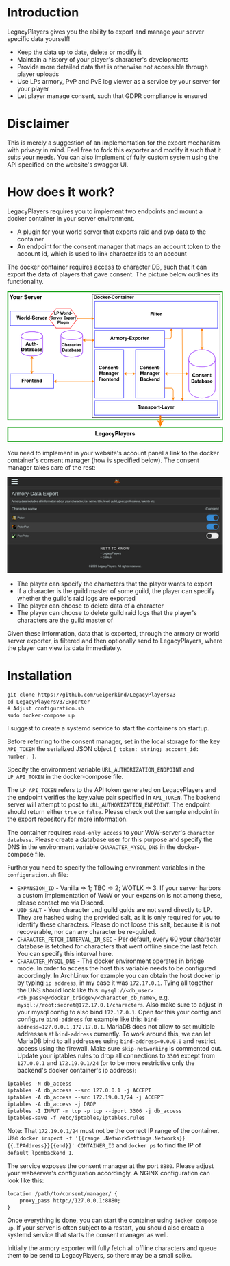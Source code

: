 # Introduction
LegacyPlayers gives you the ability to export and manage your server specific data yourself!
* Keep the data up to date, delete or modify it
* Maintain a history of your player's character's developments
* Provide more detailed data that is otherwise not accessible through player uploads
* Use LPs armory, PvP and PvE log viewer as a service by your server for your player
* Let player manage consent, such that GDPR compliance is ensured

# Disclaimer
This is merely a suggestion  of an implementation for the export mechanism with privacy in mind.
Feel free to fork this exporter and modify it such that it suits your needs. You can also implement
of fully custom system using the API specified on the website's swagger UI.

# How does it work?
LegacyPlayers requires you to implement two endpoints and mount a docker container in your server environment.
* A plugin for your world server that exports raid and pvp data to the container
* An endpoint for the consent manager that maps an account token to the account id, which is used to link
character ids to an account

The docker container requires access to character DB, such that it can export the data of players that gave
consent. The picture below outlines its functionality.

![LP-Export-Functionality](LP-Export-Functionality.png)

You need to implement in your website's account panel a link to the docker container's consent manager
(how is specified below). The consent manager takes care of the rest:  

![ConsentManager](ConsentManager.png)

* The player can specify the characters that the player wants to export
* If a character is the guild master of some guild, the player can specify whether the guild's raid logs are
exported
* The player can choose to delete data of a character
* The player can choose to delete guild raid logs that the player's characters are the guild master of

Given these information, data that is exported, through the armory or world server exporter, is filtered
and then optionally send to LegacyPlayers, where the player can view its data immediately. 

# Installation
```shell script
git clone https://github.com/Geigerkind/LegacyPlayersV3
cd LegacyPlayersV3/Exporter
# Adjust configuration.sh
sudo docker-compose up
```
I suggest to create a systemd service to start the containers on startup.  

Before referring to the consent manager, set in the local storage for the key `API_TOKEN` the
serialized JSON object `{ token: string; account_id: number; }`.

Specify the environment variable `URL_AUTHORIZATION_ENDPOINT` and `LP_API_TOKEN` in the docker-compose file.

The `LP_API_TOKEN` refers to the API token generated on LegacyPlayers and the endpoint 
verifies the key,value pair specified in `API_TOKEN`. The backend server will attempt to
post to `URL_AUTHORIZATION_ENDPOINT`. The endpoint should return either 
`true` or `false`. Please check out the sample endpoint in the export repository for more 
information.

The container requires `read-only access` to your WoW-server's `character database`. Please 
create a database user for this purpose and specify the DNS in the environment variable 
`CHARACTER_MYSQL_DNS` in the docker-compose file.

Further you need to specify the following environment variables in the `configuration.sh` file:
* `EXPANSION_ID` - Vanilla => 1; TBC => 2; WOTLK => 3. If your server harbors a custom implementation 
of WoW or your expansion is not among these, please contact me via Discord.
* `UID_SALT` - Your character und guild guids are not send directly to LP. They are hashed 
using the provided salt, as it is only required for you to identify these characters. Please 
do not loose this salt, because it is not recoverable, nor can any character be re-guided.
* `CHARACTER_FETCH_INTERVAL_IN_SEC` - Per default, every 60 your character database is fetched 
for characters that went offline since the last fetch. You can specify this interval here.
* `CHARACTER_MYSQL_DNS` - The docker environment operates in bridge mode. In order to access the host 
this variable needs to be configured accordingly. In ArchLinux for example you can obtain the host 
docker ip by typing `ip address`, in my case it was `172.17.0.1`. Tying all together the DNS should look 
like this: `mysql://<db_user>:<db_pass>@<docker_bridge>/<character_db_name>`, e.g. `mysql://root:secret@172.17.0.1/characters`. 
Also make sure to adjust in your mysql config to also bind `172.17.0.1`. Open for this your config and configure 
`bind-address` for example like this: `bind-address=127.0.0.1,172.17.0.1`. MariaDB does not allow to set 
multiple addresses at `bind-address` currently. To work around this, we can let MariaDB bind to all addresses 
using `bind-address=0.0.0.0` and restrict access using the firewall. Make sure `skip-networking` is commented 
out. Update your iptables rules to drop all connections to `3306` except from `127.0.0.1` and `172.19.0.1/24` 
(or to be more restrictive only the backend's docker container's ip address): 
```shell script
iptables -N db_access
iptables -A db_access --src 127.0.0.1 -j ACCEPT
iptables -A db_access --src 172.19.0.1/24 -j ACCEPT
iptables -A db_access -j DROP
iptables -I INPUT -m tcp -p tcp --dport 3306 -j db_access
iptables-save -f /etc/iptables/iptables.rules
```
Note: That `172.19.0.1/24` must not be the correct IP range of the container.  
Use `docker inspect -f '{{range .NetworkSettings.Networks}}{{.IPAddress}}{{end}}' CONTAINER_ID` and `docker ps` to find the IP of `default_lpcmbackend_1`.

The service exposes the consent manager at the port `8880`. Please adjust your webserver's 
configuration accordingly. A NGINX configuration can look like this:  
```
location /path/to/consent/manager/ {
    proxy_pass http://127.0.0.1:8880;
}
```

Once everything is done, you can start the container using `docker-compose up`. If your 
server is often subject to a restart, you should also create a systemd service that starts 
the consent manager as well. 

Initially the armory exporter will fully fetch all offline characters and queue them to be 
send to LegacyPlayers, so there may be a small spike. 